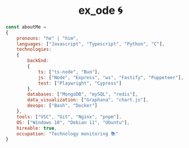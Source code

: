 <h1 align="center">ex_ode 🌀</h1>

```js
const aboutMe = 
{
    pronouns: "he" | "him",
    languages: ["Javascript", "Typescript", "Python", "C"],
    technologies: 
    {
        backEnd: 
        {
            ts: ["ts-node", "Bun"],
            js: ["Node", "Express", "ws", "Fastify", "Puppeteer"],
            test: ["Playwright", "Cypress"]
        },
        databases: ["MongoDB", "mySQL", "redis"],
        data_visualization: ["Graphana", "chart.js"],
        devops: ["Bash", "Docker"]
    },
    tools: ["VSC", "Git", "Nginx", "pnpm"],
    OS: ["Windows 10", "Debian 11", "Ubuntu"],
    hireable: true,
    occupation: "Technology monitoring 📚"
}
```

<!-- Waiting unflag J3
</br></br>

<div>
    <img height="150em" id="ex0" src="https://readme-stats-ex0d.vercel.app/api?username=Ex0D&show_icons=true&theme=radical&count_private=true&hide_border=true&hide=contribs" />
    <img height="150em" id="ex1" align="right" src="https://readme-stats-ex0d.vercel.app/api/top-langs/?username=Ex0D&layout=compact&langs_count=7&theme=radical"/>
</div>
-->
